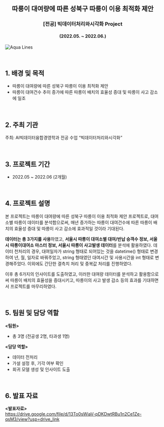<h2 align='center'> 따릉이 대여량에 따른 성북구 따릉이 이용 최적화 제안 </h2>
<h3 align='center'> [전공] 빅데이터처리와시각화 Project </h3>
<h4 align='center'> (2022.05. ~ 2022.06.) </h4>

![Aqua Lines](https://raw.githubusercontent.com/andreasbm/readme/master/assets/lines/aqua.png)

&nbsp;

## 1. 배경 및 목적

- 따릉이 대여량에 따른 성북구 따릉이 이용 최적화 제안
- 따릉이 대여건수 추이 증가에 따른 따릉이 배치의 효율성 증대 및 따릉이 사고 감소에 일조
  
<br/>

## 2. 주최 기관

주최: AI빅데이터융합경영학과 전공 수업 “빅데이터처리와시각화”

<br/>

## 3. 프로젝트 기간

- 2022.05 ~ 2022.06 (2개월)
  
<br/>

## 4. 프로젝트 설명 
본 프로젝트는 따릉이 대여량에 따른 성북구 따릉이 이용 최적화 제안 프로젝트로, 대여소별 따릉이 데이터를 분석함으로써, 매년 증가하는 따릉이 대여건수에 따른 따릉이 배치의 효율성 증대 및 따릉이 사고 감소에 효과적일 것이라 기대된다.  

**데이터는 총 3가지를 사용**하였고, **서울시 따릉이 대여소별 대여/반납 승객수 정보, 서울시 따릉이대여소 마스터 정보, 서울시 따릉이 사고발생 데이터**를 분석에 활용하였다. 데이터 천처리의 경우, 대여일자가 string 형태로 되어있는 것을 datetime() 형태로 변경하여 년, 월, 일자로 바꿔주었고, string 형태였던 대여시간 및 사용시간을 int 형태로 변경해주었다. 이외에도 간단한 결측치 처리 및 중복값 처리를 진행하였다.  

이후 총 6가지의 인사이트를 도출하였고, 이러한 대여량 데이터를 분석하고 활용함으로써 따릉이 배치의 효율성을 증대시키고, 따릉이의 사고 발생 감소 등의 효과를 기대하면서 프로젝트를 마무리하였다.

<br/>

## 5. 팀원 및 담당 역할
**<팀원>**

- 총 3명 (전공생 2명, 타과생 1명)  


**<담당 역할>**

- 데이터 전처리
- 가설 설정 후, 기각 여부 확인
- 회귀 모델 생성 및 인사이트 도출

<br/>

## 6. 발표 자료

**<발표자료>**  
https://drive.google.com/file/d/13To0sWiaV-pDKDwtRBu1n2Ce1Ze-qsM3/view?usp=drive_link













